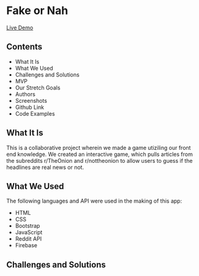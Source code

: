 # Fake or Nah
[Live Demo](http://fake-news-or-nah.surge.sh/)
## Contents
- What It Is
- What We Used
- Challenges and Solutions
- MVP
- Our Stretch Goals
- Authors
- Screenshots
- Github Link
- Code Examples
## What It Is
This is a collaborative project wherein we made a game utiziling our front end knowledge. We created an interactive game, which pulls articles from the subreddits r/TheOnion and r/nottheonion to allow users to guess if the headlines are real news or not.
## What We Used
The following languages and API were used in the making of this app:
- HTML
- CSS
- Bootstrap
- JavaScript
- Reddit API
- Firebase
## Challenges and Solutions
